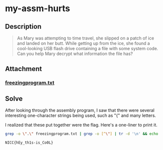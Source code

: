 # my-assm-hurts

## Description
> As Mary was attempting to time travel, she slipped on a patch of ice and landed on her butt. While getting up from the ice, she found a cool-looking USB flash drive containing a file with some system code. Can you help Mary decrypt what information the file has?

## Attachment 
### [freezingprogram.txt](./freezingprogram.txt)

## Solve
After looking through the assembly program, I saw that there were several interesting one-character strings being used, such as "{" and many letters.

I realized that these put together were the flag. Here's a one-liner to print it.

```sh
grep -o \".\" freezingprogram.txt | grep -o [^\"] | tr -d '\n' && echo
```

`NICC{hEy_th1s-is_Co0L}`
